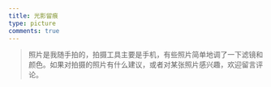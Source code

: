 ```yaml
---
title: 光影留痕
type: picture
comments: true
---
```


> 照片是我随手拍的，拍摄工具主要是手机，有些照片简单地调了一下滤镜和颜色。如果对拍摄的照片有什么建议，或者对某张照片感兴趣，欢迎留言评论。

<div class="ImageGrid"></div>

